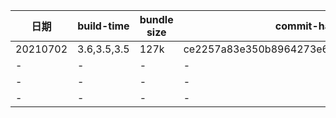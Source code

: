 | 日期     | build-time  | bundle size | commit-hash                              |
| -------- | ----------- | ----------- | ---------------------------------------- |
| 20210702 | 3.6,3.5,3.5 | 127k        | ce2257a83e350b8964273e685e538dcd42dbc18a |
| -        | -           | -           | -                                        |
| -        | -           | -           | -                                        |
| -        | -           | -           | -                                        |
